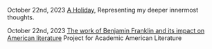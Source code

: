 October 22nd, 2023 [A Holiday](/blog/a-holiday), Representing my deeper innermost thoughts. 

October 22nd, 2023 [The work of Benjamin Franklin and its impact on American literature](/blog/The_Work_of_Benjamin_Franklin_and_Its_Impact_on_American_Literature) Project for Academic American Literature 

